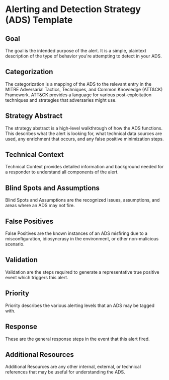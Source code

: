 # Alerting and Detection Strategy (ADS) Template
## Goal
The goal is the intended purpose of the alert. It is a simple, plaintext description of the type of behavior you're attempting to detect in your ADS.
## Categorization
The categorization is a mapping of the ADS to the relevant entry in the MITRE Adversarial Tactics, Techniques, and Common Knowledge (ATT&CK) Framework. ATT&CK provides a language for various post-exploitation techniques and strategies that adversaries might use.
## Strategy Abstract
The strategy abstract is a high-level walkthrough of how the ADS functions. This describes what the alert is looking for, what technical data sources are used, any enrichment that occurs, and any false positive minimization steps.
## Technical Context
Technical Context provides detailed information and background needed for a responder to understand all components of the alert.
## Blind Spots and Assumptions
Blind Spots and Assumptions are the recognized issues, assumptions, and areas where an ADS may not fire.
## False Positives
False Positives are the known instances of an ADS misfiring due to a misconfiguration, idiosyncrasy in the environment, or other non-malicious scenario.
## Validation
Validation are the steps required to generate a representative true positive event which triggers this alert.
## Priority
Priority describes the various alerting levels that an ADS may be tagged with.
## Response
These are the general response steps in the event that this alert fired.
## Additional Resources
Additional Resources are any other internal, external, or technical references that may be useful for understanding the ADS.
